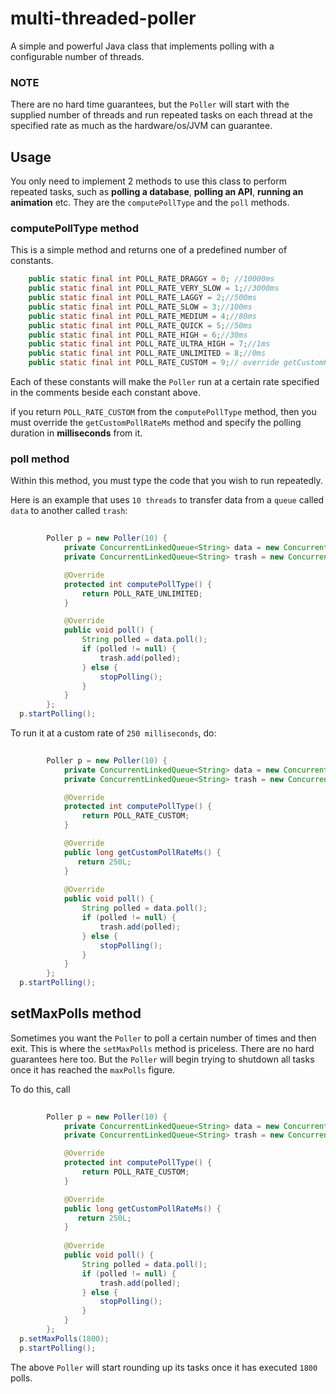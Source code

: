 # multi-threaded-poller
A simple and powerful Java class that implements polling with a configurable number of threads.

### NOTE
There are no hard time guarantees, but the `Poller` will start with the supplied number of threads and run repeated tasks on each thread at the specified rate as much as the hardware/os/JVM can guarantee.

## Usage
You only need to implement 2 methods to use this class to perform repeated tasks, such as **polling a database**, **polling an API**, **running an animation** etc.
They are the `computePollType` and the `poll` methods.


### computePollType method
This is a simple method and returns one of a predefined number of constants.

```Java
    public static final int POLL_RATE_DRAGGY = 0; //10000ms
    public static final int POLL_RATE_VERY_SLOW = 1;//3000ms
    public static final int POLL_RATE_LAGGY = 2;//500ms
    public static final int POLL_RATE_SLOW = 3;//100ms
    public static final int POLL_RATE_MEDIUM = 4;//80ms
    public static final int POLL_RATE_QUICK = 5;//50ms
    public static final int POLL_RATE_HIGH = 6;//30ms
    public static final int POLL_RATE_ULTRA_HIGH = 7;//1ms
    public static final int POLL_RATE_UNLIMITED = 8;//0ms
    public static final int POLL_RATE_CUSTOM = 9;// override getCustomPollRateMs method and return a value in milliseconds from it
```

Each of these constants will make the `Poller` run at a certain rate specified in the comments beside each constant above.

if you return `POLL_RATE_CUSTOM` from the `computePollType` method, then you must override the `getCustomPollRateMs` method and specify the polling duration in **milliseconds** from it.

### poll method
Within this method, you must type the code that you wish to run repeatedly.

Here is an example that uses `10 threads` to transfer data from a `queue` called `data` to another called `trash`:

```Java
      
        Poller p = new Poller(10) {
            private ConcurrentLinkedQueue<String> data = new ConcurrentLinkedQueue<>();
            private ConcurrentLinkedQueue<String> trash = new ConcurrentLinkedQueue<>();

            @Override
            protected int computePollType() {
                return POLL_RATE_UNLIMITED;
            }

            @Override
            public void poll() {
                String polled = data.poll();
                if (polled != null) {
                    trash.add(polled);
                } else {
                    stopPolling();
                }
            }
        };
  p.startPolling();
```

To run it at a custom rate of `250 milliseconds`, do:

```Java
      
        Poller p = new Poller(10) {
            private ConcurrentLinkedQueue<String> data = new ConcurrentLinkedQueue<>();
            private ConcurrentLinkedQueue<String> trash = new ConcurrentLinkedQueue<>();

            @Override
            protected int computePollType() {
                return POLL_RATE_CUSTOM;
            }

            @Override
            public long getCustomPollRateMs() {
               return 250L;
            }
            
            @Override
            public void poll() {
                String polled = data.poll();
                if (polled != null) {
                    trash.add(polled);
                } else {
                    stopPolling();
                }
            }
        };
  p.startPolling();
```

## setMaxPolls method
Sometimes you want the `Poller` to poll a certain number of times and then exit. This is where the `setMaxPolls` method is priceless.
There are no hard guarantees here too. But the `Poller` will begin trying to shutdown all tasks once it has reached the `maxPolls` figure.

To do this, call

```Java
      
        Poller p = new Poller(10) {
            private ConcurrentLinkedQueue<String> data = new ConcurrentLinkedQueue<>();
            private ConcurrentLinkedQueue<String> trash = new ConcurrentLinkedQueue<>();

            @Override
            protected int computePollType() {
                return POLL_RATE_CUSTOM;
            }

            @Override
            public long getCustomPollRateMs() {
               return 250L;
            }
            
            @Override
            public void poll() {
                String polled = data.poll();
                if (polled != null) {
                    trash.add(polled);
                } else {
                    stopPolling();
                }
            }
        };
  p.setMaxPolls(1800);
  p.startPolling();
```

The above `Poller` will start rounding up its tasks once it has executed `1800` polls.



